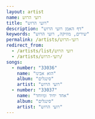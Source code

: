 ```yaml
---
layout: artist
name: רועי הרוש
title: "רועי הרוש"
description: "דף האמן רועי הרוש"
keywords: "שירים, מוזיקה, רועי הרוש"
permalink: /artists/רועי-הרוש
redirect_from:
  - /artists/list/רועי הרוש
  - /artists/רועי-הרוש/
songs:
  - number: "33036"
    name: "הוא אבינו"
    album: "סינגלים"
    artist: "רועי הרוש"
  - number: "33037"
    name: "אחד יחיד ומיוחד"
    album: "סינגלים"
    artist: "רועי הרוש"
---
```

